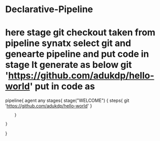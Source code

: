 # Declarative-Pipeline

here stage git checkout taken from pipeline synatx select git and genearte pipeline and put code in stage
It generate as below
git 'https://github.com/adukdp/hello-world'
put in code
as
==================================================================================================================
pipeline{
    agent any
    stages{
        stage("WELCOME") {
            steps{
                git 'https://github.com/adukdp/hello-world'
            }
            
        }

    }

}
